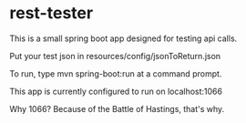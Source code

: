 # rest-tester

This is a small spring boot app designed for testing api calls. 

Put your test json in resources/config/jsonToReturn.json

To run, type mvn spring-boot:run at a command prompt. 

This app is currently configured to run on localhost:1066

Why 1066? Because of the Battle of Hastings, that's why. 